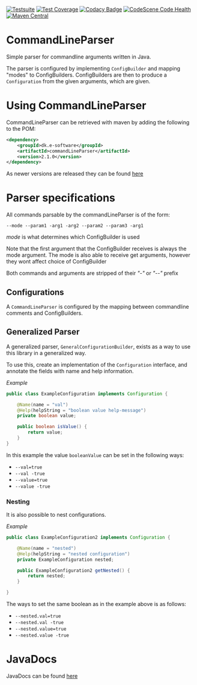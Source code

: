 [![Testsuite](https://github.com/Ernstsen/CommandLineParser/workflows/Test-suite/badge.svg)](https://github.com/Ernstsen/CommandLineParser/actions)
[![Test Coverage](https://codecov.io/gh/Ernstsen/CommandLineParser/branch/master/graph/badge.svg?token=NMG1R3WWZ1)](https://codecov.io/gh/Ernstsen/CommandLineParser)
[![Codacy Badge](https://app.codacy.com/project/badge/Grade/183798c4780845f0be5171725d13beed)](https://app.codacy.com/gh/Ernstsen/CommandLineParser/dashboard?utm_source=gh&utm_medium=referral&utm_content=&utm_campaign=Badge_grade)
[![CodeScene Code Health](https://codescene.io/projects/34012/status-badges/code-health)](https://codescene.io/projects/34012)
[![Maven Central](https://img.shields.io/maven-central/v/dk.e-software/commandLineParser)](https://mvnrepository.com/artifact/dk.e-software/commandLineParser)

# CommandLineParser

Simple parser for commandline arguments written in Java.

The parser is configured by implementing ``` ConfigBuilder ``` and mapping "modes" to ConfigBuilders. ConfigBuilders are
then to produce a ``` Configuration ``` from the given arguments, which are given.

# Using CommandLineParser

CommandLineParser can be retrieved with maven by adding the following to the POM:

```xml
<dependency>
    <groupId>dk.e-software</groupId>
    <artifactId>commandLineParser</artifactId>
    <version>2.1.0</version>
</dependency>

```

As newer versions are released they can be
found [here](https://mvnrepository.com/artifact/dk.e-software/commandLineParser/)

# Parser specifications

All commands parsable by the commandLineParser is of the form:

``` --mode --param1 -arg1 -arg2 --param2 --param3 -arg1 ```

<i>mode</i> is what determines which ConfigBuilder is used

Note that the first argument that the ConfigBuilder receives is always the mode argument. The mode is also able to
receive get arguments, however they wont affect choice of ConfigBuilder

Both commands and arguments are stripped of their <i>"-"</i> or <i>"--"</i> prefix

## Configurations

A ```CommandLineParser``` is configured by the mapping between commandline comments and ConfigBuilders.

## Generalized Parser

A generalized parser, ``GeneralConfigurationBuilder``, exists as a way to use this library in a generalized way.

To use this, create an implementation of the ``Configuration`` interface, and annotate the fields with name and help
information.

_Example_

```java
public class ExampleConfiguration implements Configuration {

    @Name(name = "val")
    @Help(helpString = "boolean value help-message")
    private boolean value;

    public boolean isValue() {
        return value;
    }
}
```

In this example the value ``booleanValue`` can be set in the following ways:

-   ``--val=true``
-   ``--val -true``
-   ``--value=true``
-   ``--value -true``

### Nesting

It is also possible to nest configurations.

_Example_

```java
public class ExampleConfiguration2 implements Configuration {

    @Name(name = "nested")
    @Help(helpString = "nested configuration")
    private ExampleConfiguration nested;

    public ExampleConfiguration2 getNested() {
        return nested;
    }

}
```

The ways to set the same boolean as in the example above is as follows:

-   ``--nested.val=true``
-   ``--nested.val -true``
-   ``--nested.value=true``
-   ``--nested.value -true``

# JavaDocs

JavaDocs can be found [here](https://ernstsen.github.io/CommandLineParser/)
